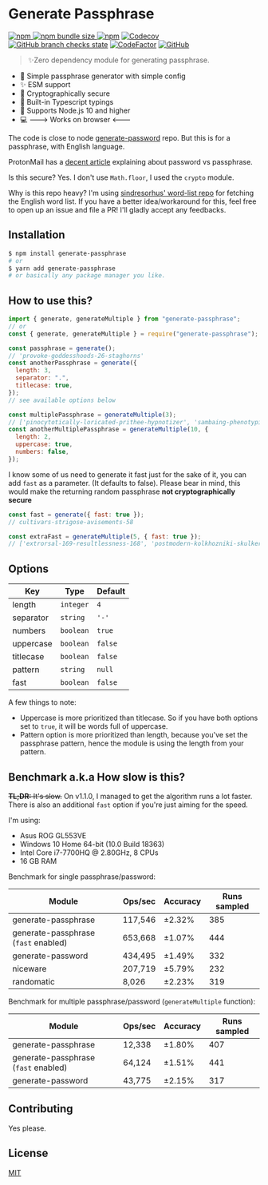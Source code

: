 # Generate Passphrase

[![npm](https://img.shields.io/npm/v/generate-passphrase?style=flat-square) ![npm bundle size](https://img.shields.io/bundlephobia/min/generate-passphrase?style=flat-square) ![npm](https://img.shields.io/npm/dm/generate-passphrase?style=flat-square)](https://www.npmjs.com/package/generate-passphrase) [![Codecov](https://img.shields.io/codecov/c/github/aldy505/generate-passphrase?style=flat-square)](https://codecov.io/gh/aldy505/generate-passphrase) [![GitHub branch checks state](https://img.shields.io/github/checks-status/aldy505/generate-passphrase/master?style=flat-square)](https://github.com/aldy505/generate-passphrase/actions) [![CodeFactor](https://www.codefactor.io/repository/github/aldy505/generate-passphrase/badge)](https://www.codefactor.io/repository/github/aldy505/generate-passphrase) [![GitHub](https://img.shields.io/github/license/aldy505/generate-passphrase?style=flat-square)](https://github.com/aldy505/generate-passphrase/blob/master/LICENSE)

> ✨Zero dependency module for generating passphrase.

- 🚀 Simple passphrase generator with simple config
- ✨ ESM support
- 🔑 Cryptographically secure
- 📕 Built-in Typescript typings
- 🎊 Supports Node.js 10 and higher
- 💻 ---> Works on browser <---

The code is close to node [generate-password](https://github.com/brendanashworth/generate-password) repo. But this is for a passphrase, with English language.

ProtonMail has a [decent article](https://protonmail.com/blog/protonmail-com-blog-password-vs-passphrase/) explaining about password vs passphrase.

Is this secure? Yes. I don't use `Math.floor`, I used the `crypto` module.

Why is this repo heavy? I'm using [sindresorhus' word-list repo](https://github.com/sindresorhus/word-list) for fetching the English word list. If you have a better idea/workaround for this, feel free to open up an issue and file a PR! I'll gladly accept any feedbacks.

## Installation

```bash
$ npm install generate-passphrase
# or
$ yarn add generate-passphrase
# or basically any package manager you like.
```

## How to use this?

```js
import { generate, generateMultiple } from "generate-passphrase";
// or
const { generate, generateMultiple } = require("generate-passphrase");

const passphrase = generate();
// 'provoke-goddesshoods-26-staghorns'
const anotherPassphrase = generate({
  length: 3,
  separator: ".",
  titlecase: true,
});
// see available options below

const multiplePassphrase = generateMultiple(3);
// ['pinocytotically-loricated-prithee-hypnotizer', 'sambaing-phenotypically-singlesticks-239', ... ]
const anotherMultiplePassphrase = generateMultiple(10, {
  length: 2,
  uppercase: true,
  numbers: false,
});
```

I know some of us need to generate it fast just for the sake of it, you can add `fast` as a parameter. (It defaults to false). Please bear in mind, this would make the returning random passphrase **not cryptographically secure**

```js
const fast = generate({ fast: true });
// cultivars-strigose-avisements-58

const extraFast = generateMultiple(5, { fast: true });
// ['extrorsal-169-resultlessness-168', 'postmodern-kolkhozniki-skulkers-99', ... ]
```

## Options

| Key       | Type      | Default |
| --------- | --------- | ------- |
| length    | `integer` | `4`     |
| separator | `string`  | `'-'`   |
| numbers   | `boolean` | `true`  |
| uppercase | `boolean` | `false` |
| titlecase | `boolean` | `false` |
| pattern   | `string`  | `null`  |
| fast      | `boolean` | `false` |

A few things to note:

- Uppercase is more prioritized than titlecase. So if you have both options set to `true`, it will be words full of uppercase.
- Pattern option is more prioritized than length, because you've set the passphrase pattern, hence the module is using the length from your pattern.

## Benchmark a.k.a How slow is this?

~~**TL;DR:** It's slow.~~ On v1.1.0, I managed to get the algorithm runs a lot faster. There is also an additional `fast` option if you're just aiming for the speed.

I'm using:

- Asus ROG GL553VE
- Windows 10 Home 64-bit (10.0 Build 18363)
- Intel Core i7-7700HQ @ 2.80GHz, 8 CPUs
- 16 GB RAM

Benchmark for single passphrase/password:

| Module                               | Ops/sec | Accuracy | Runs sampled |
| ------------------------------------ | ------- | -------- | ------------ |
| generate-passphrase                  | 117,546 | ±2.32%   | 385          |
| generate-passphrase (`fast` enabled) | 653,668 | ±1.07%   | 444          |
| generate-password                    | 434,495 | ±1.49%   | 332          |
| niceware                             | 207,719 | ±5.79%   | 232          |
| randomatic                           | 8,026   | ±2.23%   | 319          |

Benchmark for multiple passphrase/password (`generateMultiple` function):

| Module                               | Ops/sec | Accuracy | Runs sampled |
| ------------------------------------ | ------- | -------- | ------------ |
| generate-passphrase                  | 12,338  | ±1.80%   | 407          |
| generate-passphrase (`fast` enabled) | 64,124  | ±1.51%   | 441          |
| generate-password                    | 43,775  | ±2.15%   | 317          |

## Contributing

Yes please.

## License

[MIT](https://github.com/aldy505/generate-passphrase/blob/master/LICENSE)
